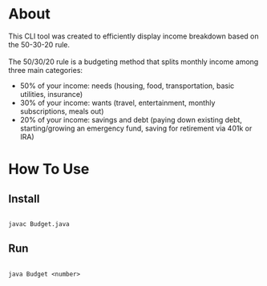# About
This CLI tool was created to efficiently display income breakdown based on the 50-30-20 rule.
<br/>
<br/>
The 50/30/20 rule is a budgeting method that splits monthly income among three main categories:
- 50% of your income: needs (housing, food, transportation, basic utilities, insurance) <br/>
- 30% of your income: wants (travel, entertainment, monthly subscriptions, meals out) <br/>
- 20% of your income: savings and debt (paying down existing debt, starting/growing an emergency fund, saving for retirement via 401k or IRA) <br/>

# How To Use

## Install

```

javac Budget.java

```

## Run

```

java Budget <number>

```
